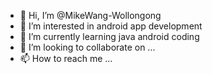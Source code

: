 - 👋 Hi, I’m @MikeWang-Wollongong
- 👀 I’m interested in android app development
- 🌱 I’m currently learning java android coding
- 💞️ I’m looking to collaborate on ...
- 📫 How to reach me ...

<!---
MikeWang-Wollongong/MikeWang-Wollongong is a ✨ special ✨ repository because its `README.md` (this file) appears on your GitHub profile.
You can click the Preview link to take a look at your changes.
--->
